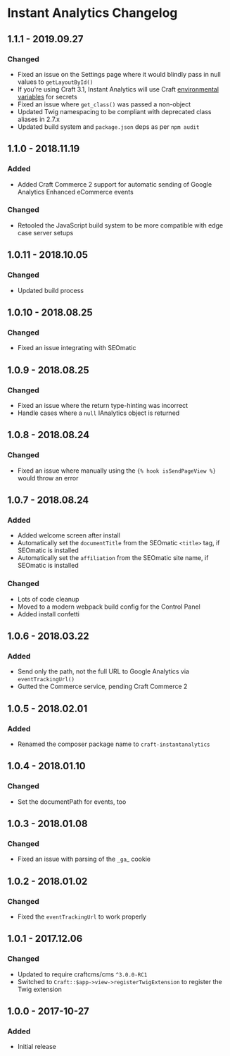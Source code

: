 # Instant Analytics Changelog

## 1.1.1 - 2019.09.27
### Changed
* Fixed an issue on the Settings page where it would blindly pass in null values to `getLayoutById()`
* If you're using Craft 3.1, Instant Analytics will use Craft [environmental variables](https://docs.craftcms.com/v3/config/environments.html#control-panel-settings) for secrets
* Fixed an issue where `get_class()` was passed a non-object
* Updated Twig namespacing to be compliant with deprecated class aliases in 2.7.x
* Updated build system and `package.json` deps as per `npm audit`

## 1.1.0 - 2018.11.19
### Added
* Added Craft Commerce 2 support for automatic sending of Google Analytics Enhanced eCommerce events  

### Changed
* Retooled the JavaScript build system to be more compatible with edge case server setups

## 1.0.11 - 2018.10.05
### Changed
* Updated build process

## 1.0.10 - 2018.08.25
### Changed
* Fixed an issue integrating with SEOmatic

## 1.0.9 - 2018.08.25
### Changed
* Fixed an issue where the return type-hinting was incorrect
* Handle cases where a `null` IAnalytics object is returned

## 1.0.8 - 2018.08.24
### Changed
* Fixed an issue where manually using the `{% hook isSendPageView %}` would throw an error

## 1.0.7 - 2018.08.24
### Added
* Added welcome screen after install
* Automatically set the `documentTitle` from the SEOmatic `<title>` tag, if SEOmatic is installed
* Automatically set the `affiliation` from the SEOmatic site name, if SEOmatic is installed

### Changed
* Lots of code cleanup
* Moved to a modern webpack build config for the Control Panel
* Added install confetti

## 1.0.6 - 2018.03.22
### Added
* Send only the path, not the full URL to Google Analytics via `eventTrackingUrl()`
* Gutted the Commerce service, pending Craft Commerce 2

## 1.0.5 - 2018.02.01
### Added
* Renamed the composer package name to `craft-instantanalytics`

## 1.0.4 - 2018.01.10
### Changed
* Set the documentPath for events, too

## 1.0.3 - 2018.01.08
### Changed
* Fixed an issue with parsing of the `_ga`_ cookie

## 1.0.2 - 2018.01.02
### Changed
* Fixed the `eventTrackingUrl` to work properly

## 1.0.1 - 2017.12.06
### Changed
* Updated to require craftcms/cms `^3.0.0-RC1`
* Switched to `Craft::$app->view->registerTwigExtension` to register the Twig extension

## 1.0.0 - 2017-10-27
### Added
- Initial release
